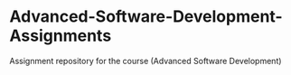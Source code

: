 # Advanced-Software-Development-Assignments
Assignment repository for the course (Advanced Software Development)
